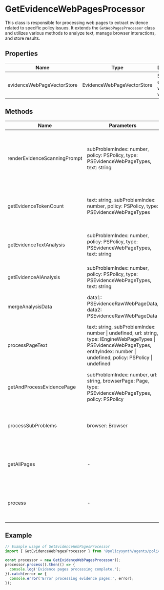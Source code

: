 # GetEvidenceWebPagesProcessor

This class is responsible for processing web pages to extract evidence related to specific policy issues. It extends the `GetWebPagesProcessor` class and utilizes various methods to analyze text, manage browser interactions, and store results.

## Properties

| Name                        | Type                                  | Description                                       |
|-----------------------------|---------------------------------------|---------------------------------------------------|
| evidenceWebPageVectorStore  | EvidenceWebPageVectorStore            | Store for evidence web page vectors.              |

## Methods

| Name                          | Parameters                                                                                   | Return Type                  | Description                                                                 |
|-------------------------------|----------------------------------------------------------------------------------------------|------------------------------|-----------------------------------------------------------------------------|
| renderEvidenceScanningPrompt  | subProblemIndex: number, policy: PSPolicy, type: PSEvidenceWebPageTypes, text: string       | SystemMessage[] \| HumanMessage[] | Renders the prompt for evidence scanning based on the problem and policy.  |
| getEvidenceTokenCount         | text: string, subProblemIndex: number, policy: PSPolicy, type: PSEvidenceWebPageTypes       | Promise<{ totalTokenCount: number, promptTokenCount: TokenCount }> | Calculates the token count for the evidence text.                          |
| getEvidenceTextAnalysis       | subProblemIndex: number, policy: PSPolicy, type: PSEvidenceWebPageTypes, text: string       | Promise<PSEvidenceRawWebPageData \| PSRefinedPolicyEvidence> | Analyzes the text for evidence and returns the analysis data.              |
| getEvidenceAIAnalysis         | subProblemIndex: number, policy: PSPolicy, type: PSEvidenceWebPageTypes, text: string       | Promise<PSEvidenceRawWebPageData> | Gets AI analysis for the given text.                                       |
| mergeAnalysisData             | data1: PSEvidenceRawWebPageData, data2: PSEvidenceRawWebPageData                            | PSEvidenceRawWebPageData    | Merges two sets of analysis data into one.                                 |
| processPageText               | text: string, subProblemIndex: number \| undefined, url: string, type: IEngineWebPageTypes \| PSEvidenceWebPageTypes, entityIndex: number \| undefined, policy: PSPolicy \| undefined | void | Processes the text of a web page for evidence analysis.                    |
| getAndProcessEvidencePage     | subProblemIndex: number, url: string, browserPage: Page, type: PSEvidenceWebPageTypes, policy: PSPolicy | Promise<boolean>            | Processes an evidence page using a browser instance.                       |
| processSubProblems            | browser: Browser                                                                             | Promise<void>               | Processes all sub-problems related to the policies.                        |
| getAllPages                   | -                                                                                            | Promise<void>               | Initiates the process to get and analyze all relevant pages.               |
| process                       | -                                                                                            | Promise<void>               | Main method to start the evidence page processing.                         |

## Example

```typescript
// Example usage of GetEvidenceWebPagesProcessor
import { GetEvidenceWebPagesProcessor } from '@policysynth/agents/policies/web/getEvidenceWebPages.js';

const processor = new GetEvidenceWebPagesProcessor();
processor.process().then(() => {
  console.log('Evidence pages processing complete.');
}).catch(error => {
  console.error('Error processing evidence pages:', error);
});
```